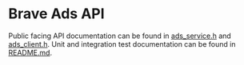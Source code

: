 # Brave Ads API

Public facing API documentation can be found in [ads_service.h](../browser/ads_service.h) and [ads_client.h](ads_client.h). Unit and integration test documentation can be found in [README.md](../core/internal/common/unittest/README.md).
